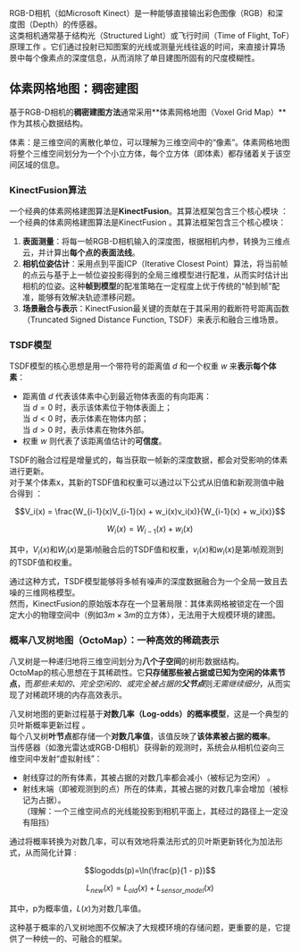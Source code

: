 RGB-D相机（如Microsoft Kinect）是一种能够直接输出彩色图像（RGB）和深度图（Depth）的传感器。  
这类相机通常基于结构光（Structured Light）或飞行时间（Time of Flight, ToF）原理工作 。它们通过投射已知图案的光线或测量光线往返的时间，来直接计算场景中每个像素点的深度信息，从而消除了单目建图所固有的尺度模糊性。  

## 体素网格地图：稠密建图
基于RGB-D相机的**稠密建图方法**通常采用**体素网格地图（Voxel Grid Map）**作为其核心数据结构。

体素：是三维空间的离散化单位，可以理解为三维空间中的“像素”。体素网格地图将整个三维空间划分为一个个小立方体，每个立方体（即体素）都存储着关于该空间区域的信息。  

### KinectFusion算法
一个经典的体素网格建图算法是**KinectFusion**。其算法框架包含三个核心模块 ：  
一个经典的体素网格建图算法是KinectFusion 。其算法框架包含三个核心模块：

1. **表面测量**：将每一帧RGB-D相机输入的深度图，根据相机内参，转换为三维点云，并计算出**每个点的表面法线**。
2. **相机位姿估计**：采用点到平面ICP（Iterative Closest Point）算法，将当前帧的点云与基于上一帧位姿投影得到的全局三维模型进行配准，从而实时估计出相机的位姿。这种**帧到模型**的配准策略在一定程度上优于传统的“帧到帧”配准，能够有效解决轨迹漂移问题。
3. **场景融合与表示**：KinectFusion最关键的贡献在于其采用的截断符号距离函数（Truncated Signed Distance Function, TSDF）来表示和融合三维场景。

### TSDF模型

TSDF模型的核心思想是用一个带符号的距离值 $d$ 和一个权重 $w$ 来**表示每个体素**：  
- 距离值 $d$ 代表该体素中心到最近物体表面的有向距离：  
当 $d=0$ 时，表示该体素位于物体表面上；  
当 $d<0$ 时，表示体素在物体内部；  
当 $d>0$ 时，表示体素在物体外部。  
- 权重 $w$ 则代表了该距离值估计的**可信度**。

TSDF的融合过程是增量式的，每当获取一帧新的深度数据，都会对受影响的体素进行更新。  
对于某个体素x，其新的TSDF值和权重可以通过以下公式从旧值和新观测值中融合得到 ：   

$$V_i(x) = \frac{W_{i-1}(x)V_{i-1}(x) + w_i(x)v_i(x)}{W_{i-1}(x) + w_i(x)}$$

$$W_i(x) = W_{i-1}(x) + w_i(x)$$

其中，$V_i(x)$和$W_i(x)$是第$i$帧融合后的TSDF值和权重，$v_i(x)$和$w_i(x)$是第$i$帧观测到的TSDF值和权重。  

通过这种方式，TSDF模型能够将多帧有噪声的深度数据融合为一个全局一致且去噪的三维网格模型。  
然而，KinectFusion的原始版本存在一个显著局限：其体素网格被锁定在一个固定大小的物理空间中（例如$3m \times 3m$的立方体），无法用于大规模环境的建图。  

### 概率八叉树地图（OctoMap）：一种高效的稀疏表示  
八叉树是一种递归地将三维空间划分为**八个子空间**的树形数据结构。  
OctoMap的核心思想在于其稀疏性。它**只存储那些被占据或已知为空闲的体素节点**，而*那些未知的、完全空闲的、或完全被占据的**父节点***则*无需继续细分*，从而实现了对稀疏环境的内存高效表示。  

八叉树地图的更新过程基于**对数几率（Log-odds）的概率模型**，这是一个典型的贝叶斯概率更新过程 。  
每个八叉树**叶节点**都存储一个**对数几率值**，该值反映了**该体素被占据的概率**。  
当传感器（如激光雷达或RGB-D相机）获得新的观测时，系统会从相机位姿向三维空间中发射“虚拟射线”：  
- 射线穿过的所有体素，其被占据的对数几率都会减小（被标记为空闲） 。
- 射线末端（即被观测到的点）所在的体素，其被占据的对数几率会增加（被标记为占据）。  
（理解：一个三维空间点的光线能投影到相机平面上，其经过的路径上一定没有阻挡）  

通过将概率转换为对数几率，可以有效地将乘法形式的贝叶斯更新转化为加法形式，从而简化计算 :  

$$logodds(p)=\ln(\frac{p}{1 - p})$$

$$L_{new}(x)=L_{old}(x)+L_{sensor\_model}(x)$$

其中，p为概率值，$L(x)$为对数几率值。  

这种基于概率的八叉树地图不仅解决了大规模环境的存储问题，更重要的是，它提供了一种统一的、可融合的框架。  


